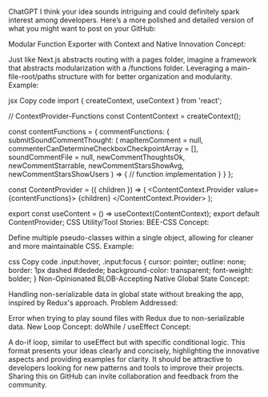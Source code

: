 ChatGPT
I think your idea sounds intriguing and could definitely spark interest among developers. Here’s a more polished and detailed version of what you might want to post on your GitHub:

Modular Function Exporter with Context and Native Innovation
Concept:

Just like Next.js abstracts routing with a pages folder, imagine a framework that abstracts modularization with a /functions folder.
Leveraging a main-file-root/paths structure with <ContextProvider-Functions> for better organization and modularity.
Example:

jsx
Copy code
import { createContext, useContext } from 'react';

// ContextProvider-Functions
const ContentContext = createContext();

const contentFunctions = {
  commentFunctions: {
    submitSoundCommentThought: (
      mapItemComment = null,
      commenterCanDetermineCheckboxCheckpointArray = [],
      soundCommentFile = null,
      newCommentThoughtsOk,
      newCommentStarrable,
      newCommentStarsShowAvg,
      newCommentStarsShowUsers
    ) => {
      // function implementation
    }
  }
};

const ContentProvider = ({ children }) => (
  <ContentContext.Provider value={contentFunctions}>
    {children}
  </ContentContext.Provider>
);

export const useContent = () => useContext(ContentContext);
export default ContentProvider;
CSS Utility/Tool Stories: BEE-CSS
Concept:

Define multiple pseudo-classes within a single object, allowing for cleaner and more maintainable CSS.
Example:

css
Copy code
.input:hover,
.input:focus {
  cursor: pointer;
  outline: none;
  border: 1px dashed #dedede;
  background-color: transparent;
  font-weight: bolder;
}
Non-Opinionated BLOB-Accepting Native Global State
Concept:

Handling non-serializable data in global state without breaking the app, inspired by Redux's approach.
Problem Addressed:

Error when trying to play sound files with Redux due to non-serializable data.
New Loop Concept: doWhile / useEffect
Concept:

A do-if loop, similar to useEffect but with specific conditional logic.
This format presents your ideas clearly and concisely, highlighting the innovative aspects and providing examples for clarity. It should be attractive to developers looking for new patterns and tools to improve their projects. Sharing this on GitHub can invite collaboration and feedback from the community.

